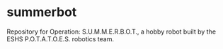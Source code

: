 # summerbot
Repository for Operation: S.U.M.M.E.R.B.O.T., a hobby robot built by the ESHS P.O.T.A.T.O.E.S. robotics team.
